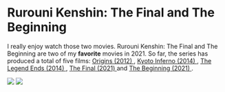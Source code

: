 <!DOCTYPE html>
<html>
  <head>
    <meta charset="utf-8">
    <title>My favorite Movies in 2021</title>
  </head>
  <h1> Rurouni Kenshin: The Final and The Beginning </h1>
  <body>
    <p>I really enjoy watch those two movies. Rurouni Kenshin: The Final and The Beginning are two of my <strong>favorite</strong> movies in 2021. So far, the series has produced a total of five films: <a href="https://en.wikipedia.org/wiki/Rurouni_Kenshin_(film)" title="Rurouni Kenshin (film)"> Origins (2012) </a> , <a href="https://en.wikipedia.org/wiki/Rurouni_Kenshin:_Kyoto_Inferno" title="Rurouni Kenshin: Kyoto Inferno"> Kyoto Inferno (2014) </a>, <a href="https://en.wikipedia.org/wiki/Rurouni_Kenshin:_The_Legend_Ends" title="Rurouni Kenshin: The Legend Ends"> The Legend Ends (2014) </a>, <a href="https://en.wikipedia.org/wiki/Rurouni_Kenshin:_The_Final" title="Rurouni Kenshin: The Final"> The Final (2021) </a> and <a href="https://en.wikipedia.org/wiki/Rurouni_Kenshin:_The_Beginning" title="Rurouni Kenshin: The Beginning"> The Beginning (2021) </a>.</p>
	<img src="https://upload.wikimedia.org/wikipedia/en/a/ac/Rurouni_Kenshin_The_Final.jpg">
	<img src="https://upload.wikimedia.org/wikipedia/en/5/57/Rurouni_Kenshin_The_Beginning.jpg">
  </body>
</html>
